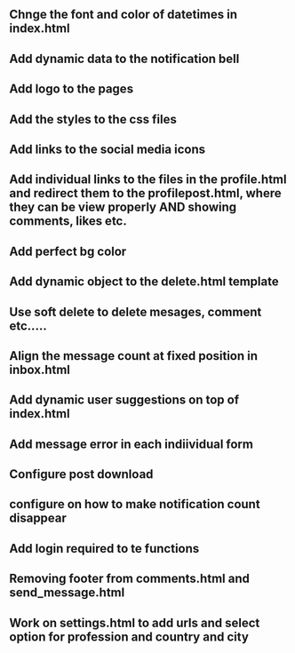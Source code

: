 ## Chnge the font and color of datetimes in index.html
## Add dynamic data to the notification bell
## Add logo to the pages
## Add the styles to the css files
## Add links to the social media icons
## Add individual links to the files in the profile.html and redirect them to the profilepost.html, where they can be view properly AND showing comments, likes etc.
## Add perfect bg color
## Add dynamic object to the delete.html template
## Use soft delete to delete mesages, comment etc.....
## Align the message count at fixed position in inbox.html
## Add dynamic user suggestions on top of index.html
## Add message error in each indiividual form
## Configure post download
## configure on how to make notification count disappear
## Add login required to te functions
## Removing footer from comments.html and send_message.html
## Work on settings.html to add urls and select option for profession and country and city
